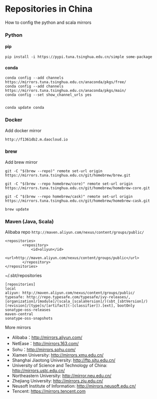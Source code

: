 # Repositories in China
How to config the python and scala mirrors


### Python
#### pip 
``` pip install -i https://pypi.tuna.tsinghua.edu.cn/simple some-package ```

#### conda
```
conda config --add channels https://mirrors.tuna.tsinghua.edu.cn/anaconda/pkgs/free/
conda config --add channels https://mirrors.tuna.tsinghua.edu.cn/anaconda/pkgs/main/
conda config --set show_channel_urls yes


conda update conda 
```

### Docker 

Add docker mirror
```
http://f1361db2.m.daocloud.io
```

### brew

Add brew mirror 

```
git -C "$(brew --repo)" remote set-url origin https://mirrors.tuna.tsinghua.edu.cn/git/homebrew/brew.git

git -C "$(brew --repo homebrew/core)" remote set-url origin https://mirrors.tuna.tsinghua.edu.cn/git/homebrew/homebrew-core.git

git -C "$(brew --repo homebrew/cask)" remote set-url origin https://mirrors.tuna.tsinghua.edu.cn/git/homebrew/homebrew-cask.git

brew update
```

### Maven (Java, Scala)

Alibaba repo 
```http://maven.aliyun.com/nexus/content/groups/public/```


```
<repositories>
        <repository>
            <id>aliyun</id>
            <url>http://maven.aliyun.com/nexus/content/groups/public</url>
        </repository>
</repositories>
```

~/.sbt/repositories

```
[repositories]
local
aliyun: http://maven.aliyun.com/nexus/content/groups/public/
typesafe: http://repo.typesafe.com/typesafe/ivy-releases/, [organization]/[module]/(scala_[scalaVersion]/)(sbt_[sbtVersion]/)[revision]/[type]s/[artifact](-[classifier]).[ext], bootOnly
sonatype-oss-releases
maven-central
sonatype-oss-snapshots
```

More mirrors 

* Alibaba：http://mirrors.aliyun.com/
* NetEase：http://mirrors.163.com/
* Sohu：http://mirrors.sohu.com/
* Xiamen University: http://mirrors.xmu.edu.cn/
* Shanghai Jiaotong University: http://ftp.sjtu.edu.cn/
* University of Science and Technology of China: http://mirrors.ustc.edu.cn/
* Northeastern University: http://mirror.neu.edu.cn/
* Zhejiang University: http://mirrors.zju.edu.cn/
* Neusoft Institute of Information: http://mirrors.neusoft.edu.cn/
* Tencent: https://mirrors.tencent.com
